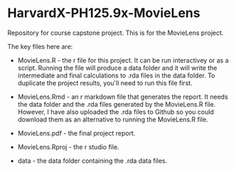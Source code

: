 # HarvardX-PH125.9x-MovieLens
Repository for course capstone project. This is for the MovieLens project.

The key files here are:

* MovieLens.R - the r file for this project. It can be run interactivey or as a script. Running the file will produce a data folder and it will write the intermediate and final calculations to .rda files in the data folder. To duplicate the project results, you'll need to run this file first.

* MovieLens.Rmd - an r markdown file that generates the report. It needs the data folder and the .rda files generated by the MovieLens.R file. However, I have also uploaded the .rda files to Github so you could download them as an alternative to running the MovieLens.R file.

* MovieLens.pdf - the final project report.

* MovieLens.Rproj - the r studio file.

* data - the data folder containing the .rda data files. 
